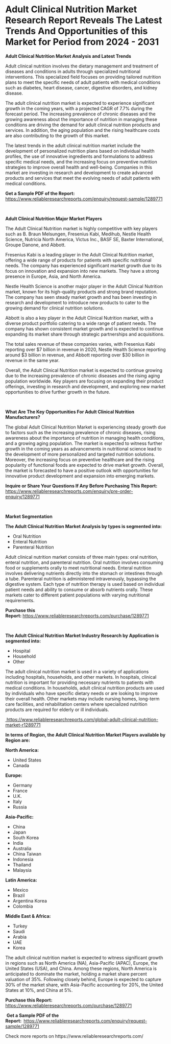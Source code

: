 <p><h1>Adult Clinical Nutrition Market Research Report Reveals The Latest Trends And Opportunities of this Market for Period from 2024 - 2031</h1></p><p><strong>Adult Clinical Nutrition Market Analysis and Latest Trends</strong></p>
<p><p>Adult clinical nutrition involves the dietary management and treatment of diseases and conditions in adults through specialized nutritional interventions. This specialized field focuses on providing tailored nutrition plans to meet the specific needs of adult patients with medical conditions such as diabetes, heart disease, cancer, digestive disorders, and kidney disease.</p><p>The adult clinical nutrition market is expected to experience significant growth in the coming years, with a projected CAGR of 7.7% during the forecast period. The increasing prevalence of chronic diseases and the growing awareness about the importance of nutrition in managing these conditions are driving the demand for adult clinical nutrition products and services. In addition, the aging population and the rising healthcare costs are also contributing to the growth of this market.</p><p>The latest trends in the adult clinical nutrition market include the development of personalized nutrition plans based on individual health profiles, the use of innovative ingredients and formulations to address specific medical needs, and the increasing focus on preventive nutrition strategies to improve overall health and well-being. Companies in this market are investing in research and development to create advanced products and services that meet the evolving needs of adult patients with medical conditions.</p></p>
<p><strong>Get a Sample PDF of the Report:&nbsp;</strong> <a href="https://www.reliableresearchreports.com/enquiry/request-sample/1289771">https://www.reliableresearchreports.com/enquiry/request-sample/1289771</a></p>
<p>&nbsp;</p>
<p><strong>Adult Clinical Nutrition Major Market Players</strong></p>
<p><p>The Adult Clinical Nutrition market is highly competitive with key players such as B. Braun Melsungen, Fresenius Kabi, Medihub, Nestle Health Science, Nutricia North America, Victus Inc., BASF SE, Baxter International, Groupe Danone, and Abbott.</p><p>Fresenius Kabi is a leading player in the Adult Clinical Nutrition market, offering a wide range of products for patients with specific nutritional needs. The company has experienced significant market growth due to its focus on innovation and expansion into new markets. They have a strong presence in Europe, Asia, and North America.</p><p>Nestle Health Science is another major player in the Adult Clinical Nutrition market, known for its high-quality products and strong brand reputation. The company has seen steady market growth and has been investing in research and development to introduce new products to cater to the growing demand for clinical nutrition solutions.</p><p>Abbott is also a key player in the Adult Clinical Nutrition market, with a diverse product portfolio catering to a wide range of patient needs. The company has shown consistent market growth and is expected to continue expanding its market share through strategic partnerships and acquisitions.</p><p>The total sales revenue of these companies varies, with Fresenius Kabi reporting over $7 billion in revenue in 2020, Nestle Health Science reporting around $3 billion in revenue, and Abbott reporting over $30 billion in revenue in the same year.</p><p>Overall, the Adult Clinical Nutrition market is expected to continue growing due to the increasing prevalence of chronic diseases and the rising aging population worldwide. Key players are focusing on expanding their product offerings, investing in research and development, and exploring new market opportunities to drive further growth in the future.</p></p>
<p>&nbsp;</p>
<p><strong>What Are The Key Opportunities For Adult Clinical Nutrition Manufacturers?</strong></p>
<p><p>The global Adult Clinical Nutrition Market is experiencing steady growth due to factors such as the increasing prevalence of chronic diseases, rising awareness about the importance of nutrition in managing health conditions, and a growing aging population. The market is expected to witness further growth in the coming years as advancements in nutritional science lead to the development of more personalized and targeted nutrition solutions. Moreover, the increasing focus on preventive healthcare and the rising popularity of functional foods are expected to drive market growth. Overall, the market is forecasted to have a positive outlook with opportunities for innovative product development and expansion into emerging markets.</p></p>
<p><strong>Inquire or Share Your Questions If Any Before Purchasing This Report:</strong> <a href="https://www.reliableresearchreports.com/enquiry/pre-order-enquiry/1289771">https://www.reliableresearchreports.com/enquiry/pre-order-enquiry/1289771</a></p>
<p>&nbsp;</p>
<p><strong>Market Segmentation</strong></p>
<p><strong>The Adult Clinical Nutrition Market Analysis by types is segmented into:</strong></p>
<p><ul><li>Oral Nutrition</li><li>Enteral Nutrition</li><li>Parenteral Nutrition</li></ul></p>
<p><p>Adult clinical nutrition market consists of three main types: oral nutrition, enteral nutrition, and parenteral nutrition. Oral nutrition involves consuming food or supplements orally to meet nutritional needs. Enteral nutrition involves delivering nutrients directly into the stomach or intestines through a tube. Parenteral nutrition is administered intravenously, bypassing the digestive system. Each type of nutrition therapy is used based on individual patient needs and ability to consume or absorb nutrients orally. These markets cater to different patient populations with varying nutritional requirements.</p></p>
<p><strong>Purchase this Report:&nbsp;</strong><a href="https://www.reliableresearchreports.com/purchase/1289771">https://www.reliableresearchreports.com/purchase/1289771</a></p>
<p>&nbsp;</p>
<p><strong>The Adult Clinical Nutrition Market Industry Research by Application is segmented into:</strong></p>
<p><ul><li>Hospital</li><li>Household</li><li>Other</li></ul></p>
<p><p>The adult clinical nutrition market is used in a variety of applications including hospitals, households, and other markets. In hospitals, clinical nutrition is important for providing necessary nutrients to patients with medical conditions. In households, adult clinical nutrition products are used by individuals who have specific dietary needs or are looking to improve their overall health. Other markets may include nursing homes, long-term care facilities, and rehabilitation centers where specialized nutrition products are required for elderly or ill individuals.</p></p>
<p><a href="https://www.reliableresearchreports.com/global-adult-clinical-nutrition-market-r1289771">&nbsp;https://www.reliableresearchreports.com/global-adult-clinical-nutrition-market-r1289771</a></p>
<p><strong>In terms of Region, the Adult Clinical Nutrition Market Players available by Region are:</strong></p>
<p>
    <p> <strong> North America: </strong>
        <ul>
            <li>United States</li>
            <li>Canada</li>
        </ul>
        </p> 
    <p> <strong> Europe: </strong>
        <ul>
            <li>Germany</li>
            <li>France</li>
            <li>U.K.</li>
            <li>Italy</li>
            <li>Russia</li>
        </ul>
        </p> 
    <p> <strong> Asia-Pacific: </strong>
        <ul>
            <li>China</li>
            <li>Japan</li>
            <li>South Korea</li>
            <li>India</li>
            <li>Australia</li>
            <li>China Taiwan</li>
            <li>Indonesia</li>
            <li>Thailand</li>
            <li>Malaysia</li>
        </ul>
        </p> 
    <p> <strong> Latin America: </strong>
        <ul>
            <li>Mexico</li>
            <li>Brazil</li>
            <li>Argentina Korea</li>
            <li>Colombia</li>
        </ul>
        </p> 
    <p> <strong> Middle East & Africa: </strong>
        <ul>
            <li>Turkey</li>
            <li>Saudi</li>
            <li>Arabia</li>
            <li>UAE</li>
            <li>Korea</li>
        </ul>
    </p>
    </p>
<p><p>The adult clinical nutrition market is expected to witness significant growth in regions such as North America (NA), Asia-Pacific (APAC), Europe, the United States (USA), and China. Among these regions, North America is anticipated to dominate the market, holding a market share percent valuation of 35%. Following closely behind, Europe is expected to capture 30% of the market share, with Asia-Pacific accounting for 20%, the United States at 10%, and China at 5%.</p></p>
<p><strong>Purchase this Report: </strong><a href="https://www.reliableresearchreports.com/purchase/1289771">https://www.reliableresearchreports.com/purchase/1289771</a></p>
<p>&nbsp;<strong>Get a Sample PDF of the Report:&nbsp;&nbsp;</strong><a href="https://www.reliableresearchreports.com/enquiry/request-sample/1289771">https://www.reliableresearchreports.com/enquiry/request-sample/1289771</a></p>
<p><strong></strong></p>
<p>Check more reports on https://www.reliableresearchreports.com/</p>